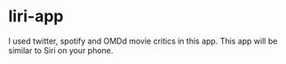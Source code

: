 # liri-app
I used twitter, spotify and OMDd movie critics in this app. This app will be similar to Siri on your phone.